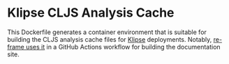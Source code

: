 # Klipse CLJS Analysis Cache

This Dockerfile generates a container environment that is suitable for building the CLJS analysis cache files for
[Klipse][1] deployments. Notably, [re-frame uses it][2] in a GitHub Actions workflow for building the documentation site.

[1]: https://github.com/viebel/klipse
[2]: https://github.com/day8/re-frame/blob/master/.github/workflows/docs-workflow.yml